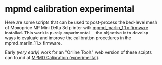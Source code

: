 # mpmd calibration experimental

Here are some scripts that can be used to post-process the bed-level mesh of Monoprice MP Mini Delta 3d printer with [mpmd_marlin_1.1.x firmware](https://github.com/aegean-odyssey/mpmd_marlin_1.1.x) installed. This work is purely experimental -- the objective is to develop ways to evaluate and improve the calibration procedures in the mpmd_marlin_1.1.x firmware.

Early _(very early)_ work for an "Online Tools" web version of these scripts can found at
  [MPMD Calibration (experimental)](https://aegean-odyssey.github.io/mpmd-calibration-experimental).
